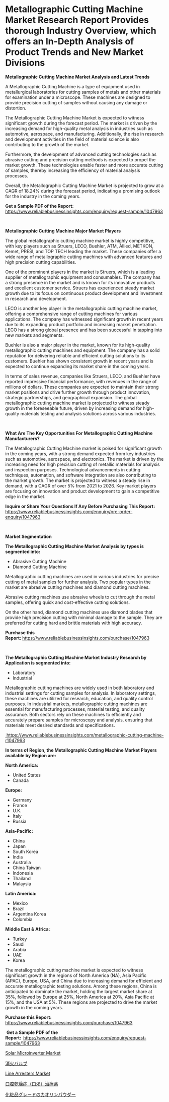 <p><h1>Metallographic Cutting Machine Market Research Report Provides thorough Industry Overview, which offers an In-Depth Analysis of Product Trends and New Market Divisions</h1></p><p><strong>Metallographic Cutting Machine Market Analysis and Latest Trends</strong></p>
<p><p>A Metallographic Cutting Machine is a type of equipment used in metallurgical laboratories for cutting samples of metals and other materials for examination under a microscope. These machines are designed to provide precision cutting of samples without causing any damage or distortion.</p><p>The Metallographic Cutting Machine Market is expected to witness significant growth during the forecast period. The market is driven by the increasing demand for high-quality metal analysis in industries such as automotive, aerospace, and manufacturing. Additionally, the rise in research and development activities in the field of material science is also contributing to the growth of the market.</p><p>Furthermore, the development of advanced cutting technologies such as abrasive cutting and precision cutting methods is expected to propel the market growth. These technologies enable faster and more accurate cutting of samples, thereby increasing the efficiency of material analysis processes.</p><p>Overall, the Metallographic Cutting Machine Market is projected to grow at a CAGR of 18.24% during the forecast period, indicating a promising outlook for the industry in the coming years.</p></p>
<p><strong>Get a Sample PDF of the Report:&nbsp;</strong> <a href="https://www.reliablebusinessinsights.com/enquiry/request-sample/1047963">https://www.reliablebusinessinsights.com/enquiry/request-sample/1047963</a></p>
<p>&nbsp;</p>
<p><strong>Metallographic Cutting Machine Major Market Players</strong></p>
<p><p>The global metallographic cutting machine market is highly competitive, with key players such as Struers, LECO, Buehler, ATM, Allied, METKON, Kemet, PRESI, and TOP TECH leading the market. These companies offer a wide range of metallographic cutting machines with advanced features and high precision cutting capabilities.</p><p>One of the prominent players in the market is Struers, which is a leading supplier of metallographic equipment and consumables. The company has a strong presence in the market and is known for its innovative products and excellent customer service. Struers has experienced steady market growth due to its focus on continuous product development and investment in research and development.</p><p>LECO is another key player in the metallographic cutting machine market, offering a comprehensive range of cutting machines for various applications. The company has witnessed significant growth in recent years due to its expanding product portfolio and increasing market penetration. LECO has a strong global presence and has been successful in tapping into new markets and segments.</p><p>Buehler is also a major player in the market, known for its high-quality metallographic cutting machines and equipment. The company has a solid reputation for delivering reliable and efficient cutting solutions to its customers. Buehler has shown consistent growth in recent years and is expected to continue expanding its market share in the coming years.</p><p>In terms of sales revenue, companies like Struers, LECO, and Buehler have reported impressive financial performance, with revenues in the range of millions of dollars. These companies are expected to maintain their strong market positions and drive further growth through product innovation, strategic partnerships, and geographical expansion. The global metallographic cutting machine market is projected to witness steady growth in the foreseeable future, driven by increasing demand for high-quality materials testing and analysis solutions across various industries.</p></p>
<p>&nbsp;</p>
<p><strong>What Are The Key Opportunities For Metallographic Cutting Machine Manufacturers?</strong></p>
<p><p>The Metallographic Cutting Machine market is poised for significant growth in the coming years, with a strong demand expected from key industries such as automotive, aerospace, and electronics. The market is driven by the increasing need for high precision cutting of metallic materials for analysis and inspection purposes. Technological advancements in cutting techniques, automation, and software integration are also contributing to the market growth. The market is projected to witness a steady rise in demand, with a CAGR of over 5% from 2021 to 2026. Key market players are focusing on innovation and product development to gain a competitive edge in the market.</p></p>
<p><strong>Inquire or Share Your Questions If Any Before Purchasing This Report:</strong> <a href="https://www.reliablebusinessinsights.com/enquiry/pre-order-enquiry/1047963">https://www.reliablebusinessinsights.com/enquiry/pre-order-enquiry/1047963</a></p>
<p>&nbsp;</p>
<p><strong>Market Segmentation</strong></p>
<p><strong>The Metallographic Cutting Machine Market Analysis by types is segmented into:</strong></p>
<p><ul><li>Abrasive Cutting Machine</li><li>Diamond Cutting Machine</li></ul></p>
<p><p>Metallographic cutting machines are used in various industries for precise cutting of metal samples for further analysis. Two popular types in the market are abrasive cutting machines and diamond cutting machines. </p><p>Abrasive cutting machines use abrasive wheels to cut through the metal samples, offering quick and cost-effective cutting solutions. </p><p>On the other hand, diamond cutting machines use diamond blades that provide high precision cutting with minimal damage to the sample. They are preferred for cutting hard and brittle materials with high accuracy.</p></p>
<p><strong>Purchase this Report:&nbsp;</strong><a href="https://www.reliablebusinessinsights.com/purchase/1047963">https://www.reliablebusinessinsights.com/purchase/1047963</a></p>
<p>&nbsp;</p>
<p><strong>The Metallographic Cutting Machine Market Industry Research by Application is segmented into:</strong></p>
<p><ul><li>Laboratory</li><li>Industrial</li></ul></p>
<p><p>Metallographic cutting machines are widely used in both laboratory and industrial settings for cutting samples for analysis. In laboratory settings, these machines are utilized for research, education, and quality control purposes. In industrial markets, metallographic cutting machines are essential for manufacturing processes, material testing, and quality assurance. Both sectors rely on these machines to efficiently and accurately prepare samples for microscopy and analysis, ensuring that materials meet desired standards and specifications.</p></p>
<p><a href="https://www.reliablebusinessinsights.com/metallographic-cutting-machine-r1047963">&nbsp;https://www.reliablebusinessinsights.com/metallographic-cutting-machine-r1047963</a></p>
<p><strong>In terms of Region, the Metallographic Cutting Machine Market Players available by Region are:</strong></p>
<p>
    <p> <strong> North America: </strong>
        <ul>
            <li>United States</li>
            <li>Canada</li>
        </ul>
        </p> 
    <p> <strong> Europe: </strong>
        <ul>
            <li>Germany</li>
            <li>France</li>
            <li>U.K.</li>
            <li>Italy</li>
            <li>Russia</li>
        </ul>
        </p> 
    <p> <strong> Asia-Pacific: </strong>
        <ul>
            <li>China</li>
            <li>Japan</li>
            <li>South Korea</li>
            <li>India</li>
            <li>Australia</li>
            <li>China Taiwan</li>
            <li>Indonesia</li>
            <li>Thailand</li>
            <li>Malaysia</li>
        </ul>
        </p> 
    <p> <strong> Latin America: </strong>
        <ul>
            <li>Mexico</li>
            <li>Brazil</li>
            <li>Argentina Korea</li>
            <li>Colombia</li>
        </ul>
        </p> 
    <p> <strong> Middle East & Africa: </strong>
        <ul>
            <li>Turkey</li>
            <li>Saudi</li>
            <li>Arabia</li>
            <li>UAE</li>
            <li>Korea</li>
        </ul>
    </p>
    </p>
<p><p>The metallographic cutting machine market is expected to witness significant growth in the regions of North America (NA), Asia Pacific (APAC), Europe, USA, and China due to increasing demand for efficient and accurate metallographic testing solutions. Among these regions, China is anticipated to dominate the market, holding the largest market share at 35%, followed by Europe at 25%, North America at 20%, Asia Pacific at 15%, and the USA at 5%. These regions are projected to drive the market growth in the coming years.</p></p>
<p><strong>Purchase this Report: </strong><a href="https://www.reliablebusinessinsights.com/purchase/1047963">https://www.reliablebusinessinsights.com/purchase/1047963</a></p>
<p>&nbsp;<strong>Get a Sample PDF of the Report:&nbsp;&nbsp;</strong><a href="https://www.reliablebusinessinsights.com/enquiry/request-sample/1047963">https://www.reliablebusinessinsights.com/enquiry/request-sample/1047963</a></p>
<p><strong></strong></p>
<p><p><a href="https://github.com/mdhefjumiah/Market-Research-Report-List-1/blob/main/solar-microinverter-market.md">Solar Microinverter Market</a></p><p><a href="https://medium.com/@amehdzmay/%E6%B6%88%E9%98%B2%E3%83%90%E3%83%AB%E3%83%96%E5%B8%82%E5%A0%B4%E8%AA%BF%E6%9F%BB%E3%83%AC%E3%83%9D%E3%83%BC%E3%83%88%E3%81%AB%E3%81%AF-2024%E5%B9%B4%E3%81%8B%E3%82%892031%E5%B9%B4%E3%81%BE%E3%81%A7%E3%81%AE%E4%BA%88%E6%B8%AC%E3%81%95%E3%82%8C%E3%81%9F%E5%B9%B4%E7%8E%87-%E3%81%AE%E5%B8%82%E5%A0%B4%E8%A6%8F%E6%A8%A1-%E3%82%B7%E3%82%A7%E3%82%A2-%E6%88%90%E9%95%B7%E7%8E%87%E3%81%AB%E9%96%A2%E3%81%99%E3%82%8B%E5%88%86%E6%9E%90%E3%81%8C%E5%90%AB%E3%81%BE%E3%82%8C%E3%81%A6%E3%81%84%E3%81%BE%E3%81%99-ea069580647f">消火バルブ</a></p><p><a href="https://github.com/nusratjahan12006/Market-Research-Report-List-1/blob/main/line-arresters-market.md">Line Arresters Market</a></p><p><a href="https://medium.com/@reannakling/%E3%82%B0%E3%83%AD%E3%83%BC%E3%83%90%E3%83%AB%E3%81%AA%E4%B9%BE%E7%87%A5%E5%8F%A3%E8%85%94-%E3%83%89%E3%83%A9%E3%82%A4%E3%83%9E%E3%82%A6%E3%82%B9-%E6%B2%BB%E7%99%82%E8%96%AC%E5%B8%82%E5%A0%B4%E3%81%AF2024%E5%B9%B4%E3%81%8B%E3%82%892031%E5%B9%B4%E3%81%BE%E3%81%A7%E3%81%AE%E6%9C%9F%E9%96%93%E3%81%AB-%E3%81%AE%E5%B9%B4%E5%B9%B3%E5%9D%87%E6%88%90%E9%95%B7%E7%8E%87%E3%81%A7%E6%88%90%E9%95%B7%E3%81%99%E3%82%8B%E3%81%A8%E4%BA%88%E6%B8%AC%E3%81%95%E3%82%8C%E3%81%A6%E3%81%84%E3%81%BE%E3%81%99-f0afaafe512e">口腔乾燥症（口渇）治療薬</a></p><p><a href="https://github.com/KaydenJohns1964/Market-Research-Report-List-2/blob/main/1288343151962.md">化粧品グレードのカオリンパウダー</a></p></p>
